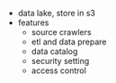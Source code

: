 - data lake, store in s3
- features
    - source crawlers
    - etl and data prepare
    - data catalog
    - security setting
    - access control